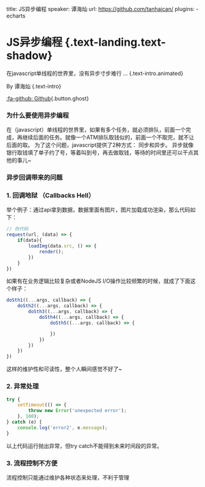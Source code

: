 title: JS异步编程
speaker: 谭海灿
url: https://github.com/tanhaican/
plugins:
    - echarts

<slide class="bg-black-blue aligncenter" image="https://source.unsplash.com/C1HhAQrbykQ/ .dark">

# JS异步编程 {.text-landing.text-shadow}

在javascript单线程的世界里，没有异步寸步难行 ...  {.text-intro.animated}

By 谭海灿 {.text-intro}

[:fa-github: Github](https://github.com/tanhaican){.button.ghost}


<slide :class="size-40 aligncenter">

### 为什么要使用异步编程

在（javascript）单线程的世界里，如果有多个任务，就必须排队，前面一个完成，再继续后面的任务。就像一个ATM排队取钱似的，前面一个不取完，就不让后面的取。
为了这个问题，javascript提供了2种方式： 同步和异步。
异步就像银行取钱填了单子约了号，等着叫到号，再去做取钱，等待的时间里还可以干点其他的事儿~

<slide :class="size-40 aligncenter">

### 异步回调带来的问题

<slide :class="size-40 aligncenter">

### 1. 回调地狱 （Callbacks Hell）
举个例子：通过api拿到数据，数据里面有图片，图片加载成功渲染，那么代码如下：
```javascript
// 伪代码
request(url, (data) => {
    if(data){
        loadImg(data.src, () => {
            render();
        })
    }
})
```

如果有在业务逻辑比较复杂或者NodeJS I/O操作比较频繁的时候，就成了下面这个样子：
```javascript
doSth1((...args, callback) => {
    doSth2((...args, callback) => {
        doSth3((...args, callback) => {
            doSth4((...args, callback) => {
                doSth5((...args, callback) => {

                })
            })
        })
    })
})
```
这样的维护性和可读性，整个人瞬间感觉不好了~


<slide :class="size-40 aligncenter">

### 2. 异常处理
```javascript
try {
    setTimeout(() => {
        throw new Error('unexpected error');
    }, 100);
} catch (e) {
    console.log('error2', e.message);
}
```
以上代码运行抛出异常，但try catch不能得到未来时间段的异常。

<slide :class="size-40 aligncenter">

### 3. 流程控制不方便

流程控制只能通过维护各种状态来处理，不利于管理